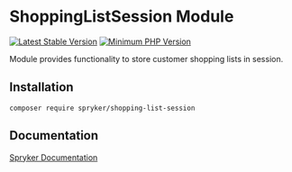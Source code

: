 # ShoppingListSession Module
[![Latest Stable Version](https://poser.pugx.org/spryker/shopping-list-session/v/stable.svg)](https://packagist.org/packages/spryker/shopping-list-session)
[![Minimum PHP Version](https://img.shields.io/badge/php-%3E%3D%208.1-8892BF.svg)](https://php.net/)

Module provides functionality to store customer shopping lists in session.

## Installation

```
composer require spryker/shopping-list-session
```

## Documentation

[Spryker Documentation](https://docs.spryker.com)
